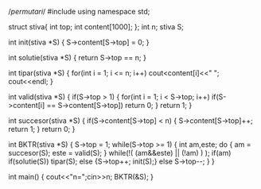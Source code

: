 /*permutari*/
#include <iostream>
using namespace std;

struct stiva{
            int top;
            int content[1000];
       };
int n;
stiva S;

int init(stiva *S)
{
    S->content[S->top] = 0;
}

int solutie(stiva *S)
{
    return S->top == n;
}

int tipar(stiva *S)
{
    for(int i = 1; i <= n; i++)
        cout<<S->content[i]<<" ";
    cout<<endl;
}

int valid(stiva *S)
{
    if(S->top > 1)
    {
        for(int i = 1; i < S->top; i++)
            if(S->content[i] == S->content[S->top])
                return 0;
    }
    return 1;
}

int succesor(stiva *S)
{
    if(S->content[S->top] < n)
    {
        S->content[S->top]++;
        return 1;
    }
    return 0;
}

int BKTR(stiva *S)
{
    S->top = 1;
    while(S->top >= 1)
    {
        int am,este;
        do
        {
            am = succesor(S);
            este = valid(S);
        } while(!( (am&&este) || (!am) ) );
        if(am)
            if(solutie(S)) tipar(S);
            else {S->top++; init(S);}
        else S->top--;
    }
}

int main()
{
    cout<<"n=";cin>>n;
    BKTR(&S);
}
